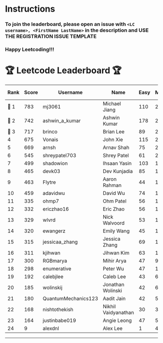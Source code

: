 # Instructions
### To join the leaderboard, please open an issue with `<LC username>, <FirstName LastName>` in the description and USE THE REGISTRATION ISSUE TEMPLATE
### Happy Leetcoding!!!


# 🏆 Leetcode Leaderboard 🏆

| Rank | Score | Username       | Name | Easy | Medium | Hard | Problems Solved |
|------|----------------|-----------------|-------------------|--------------|--------------|--------------|--------------|
| 🥇 1 | 783 | mj3061 | Michael Jiang | 110 | 272 | 43 | 425 |
| 🥈 2 | 742 | ashwin_a_kumar | Ashwin Kumar | 178 | 252 | 20 | 450 |
| 🥉 3 | 717 | brinco | Brian Lee | 89 | 260 | 36 | 385 |
| 4 | 675 | Vonais | John Xie | 115 | 229 | 34 | 378 |
| 5 | 669 | arnsh | Arnav Shah | 75 | 219 | 52 | 346 |
| 6 | 545 | shreypatel703 | Shrey Patel | 61 | 206 | 24 | 291 |
| 7 | 499 | shadowion | Ihsaan Yasin | 103 | 168 | 20 | 291 |
| 8 | 465 | devk03 | Dev Kunjadia | 85 | 175 | 10 | 270 |
| 9 | 463 | Flytre | Aaron Rahman | 44 | 148 | 41 | 233 |
| 10 | 459 | adavidwu | David Wu | 74 | 152 | 27 | 253 |
| 11 | 335 | ohmp7 | Ohm Patel | 56 | 123 | 11 | 190 |
| 12 | 332 | ericzhao16 | Eric Zhao | 56 | 123 | 10 | 189 |
| 13 | 329 | wlvrd | Nick Walvoord | 53 | 126 | 8 | 187 |
| 14 | 320 | ewangerz | Emily Wang | 45 | 109 | 19 | 173 |
| 15 | 315 | jessicaa_zhang | Jessica Zhang | 69 | 114 | 6 | 189 |
| 16 | 311 | kjihwan | Jihwan Kim | 63 | 103 | 14 | 180 |
| 17 | 300 | RGBmarya | Mihir Arya | 47 | 98 | 19 | 164 |
| 18 | 298 | enumerative | Peter Wu | 47 | 106 | 13 | 166 |
| 19 | 192 | calebjlee | Caleb Lee | 43 | 64 | 7 | 114 |
| 20 | 185 | wolinskij | Jonathan Wolinski | 42 | 67 | 3 | 112 |
| 21 | 180 | QuantumMechanics123 | Aadit Jain | 42 | 57 | 8 | 107 |
| 22 | 168 | nishtothekish | Nikhil Vaidyanathan | 30 | 36 | 22 | 88 |
| 23 | 164 | justinbabe019 | Angie Leong | 47 | 54 | 3 | 104 |
| 24 | 9 | alexdnl | Alex Lee | 1 | 4 | 0 | 5 |
---